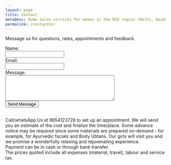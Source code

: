 ```yaml
---
layout: page
title: Contact 
metaDesc: Home Salon services for women in the NCR region (Delhi, Noida, Ghaziabad, Gurgaon, Faridabad) by trained women from less privileged backgrounds. Message us for questions, rates, appointments and feedback.
permalink: /contactUs/
---
```


Message us for questions, rates, appointments and feedback.
<form action="https://formspree.io/mklauria@gmail.com"
      method="POST">
    Name:<br> <input type="text" name="name"> <br>
    Email:<br> <input type="text" name="email"><br>
    Message:<br> <textarea name="message" cols="40" rows="5"></textarea>
    <input type="hidden" name="_next" value="/thanks/"><br>
    <input type="submit" value="Send Message">
</form>

<br>Call/whatsApp Us at 9654123726 to set up an appointment. We will send you an estimate of the cost and finalize the time/place. Some advance notice may be required since some materials are prepared on-demand - for example, for Ayurvedic facials and Body Ubtans. Our girls will visit you and we promise a wonderfully relaxing and rejuvenating experience. 
<br>Payment can be in cash or through bank transfer. 
<br>The prices quoted include all expenses (material, travel), labour and service tax.
